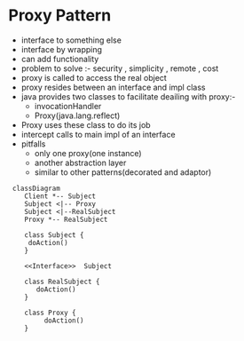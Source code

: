 # Proxy Pattern 
- interface to something else
- interface by wrapping 
- can add functionality 
- problem to solve :- security , simplicity , remote , cost
- proxy is called to access the real object 
- proxy resides between an interface and impl class
- java provides two classes to facilitate deailing with proxy:-
  - invocationHandler 
  - Proxy(java.lang.reflect)
- Proxy uses these class to do its job
- intercept calls to main impl of an interface
- pitfalls
  - only one proxy(one instance)
  - another abstraction layer
  - similar to other patterns(decorated and adaptor)


```mermaid
 classDiagram
    Client *-- Subject
    Subject <|-- Proxy
    Subject <|--RealSubject
    Proxy *-- RealSubject
    
    class Subject {
     doAction()
    } 
    
    <<Interface>>  Subject
    
    class RealSubject {
       doAction()
    }
    
    class Proxy {
         doAction()
    }
```
